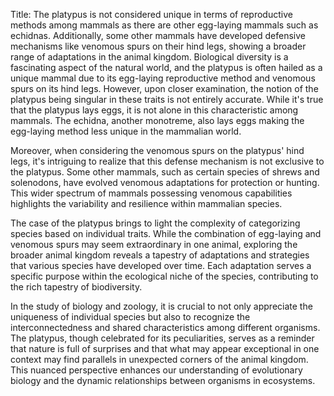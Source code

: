 Title: The platypus is not considered unique in terms of reproductive methods among mammals as there are other egg-laying mammals such as echidnas. Additionally, some other mammals have developed defensive mechanisms like venomous spurs on their hind legs, showing a broader range of adaptations in the animal kingdom.
Biological diversity is a fascinating aspect of the natural world, and the platypus is often hailed as a unique mammal due to its egg-laying reproductive method and venomous spurs on its hind legs. However, upon closer examination, the notion of the platypus being singular in these traits is not entirely accurate. While it's true that the platypus lays eggs, it is not alone in this characteristic among mammals. The echidna, another monotreme, also lays eggs making the egg-laying method less unique in the mammalian world.

Moreover, when considering the venomous spurs on the platypus' hind legs, it's intriguing to realize that this defense mechanism is not exclusive to the platypus. Some other mammals, such as certain species of shrews and solenodons, have evolved venomous adaptations for protection or hunting. This wider spectrum of mammals possessing venomous capabilities highlights the variability and resilience within mammalian species.

The case of the platypus brings to light the complexity of categorizing species based on individual traits. While the combination of egg-laying and venomous spurs may seem extraordinary in one animal, exploring the broader animal kingdom reveals a tapestry of adaptations and strategies that various species have developed over time. Each adaptation serves a specific purpose within the ecological niche of the species, contributing to the rich tapestry of biodiversity.

In the study of biology and zoology, it is crucial to not only appreciate the uniqueness of individual species but also to recognize the interconnectedness and shared characteristics among different organisms. The platypus, though celebrated for its peculiarities, serves as a reminder that nature is full of surprises and that what may appear exceptional in one context may find parallels in unexpected corners of the animal kingdom. This nuanced perspective enhances our understanding of evolutionary biology and the dynamic relationships between organisms in ecosystems.